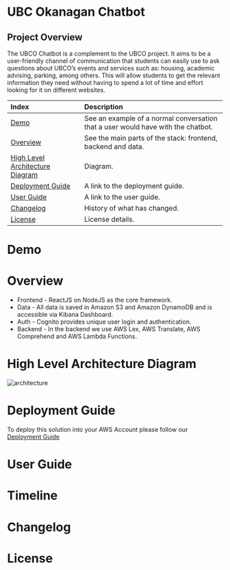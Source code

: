 # UBC Okanagan Chatbot
## Project Overview
The UBCO Chatbot is a complement to the UBCO project. It aims to be a user-friendly channel of communication that students can easily use to ask questions about UBCO’s events and services such as: housing, academic advising, parking, among others. This will allow students to get the relevant information they need without having to spend a lot of time and effort looking for it on different websites. 

|Index| Description|
|:----------------|:-----------|
| [Demo](#demo)         |    See an example of a normal conversation that a user would have with the chatbot.    | 
| [Overview](#overview)         | See the main parts of the stack: frontend, backend and data.      | 
| [High Level Architecture Diagram](#high-level-architecture-diagram) |Diagram.     |
| [Deployment Guide](#deployment-guide) |A link to the deployment guide. |
| [User Guide](#user-guide) |  A link to the user guide.   |
| [Changelog](#changelog)      |     History of what has changed.     |
| [License](#license)      |     License details.     |

# Demo
# Overview

- Frontend - ReactJS on NodeJS as the core framework.
- Data - All data is saved in Amazon S3 and Amazon DynamoDB and is accessible via Kibana Dashboard.
- Auth - Cognito provides unique user login and authentication.
- Backend - In the backend we use AWS Lex, AWS Translate, AWS Comprehend and AWS Lambda Functions. 

# High Level Architecture Diagram
![architecture](https://user-images.githubusercontent.com/49101362/125141130-22711880-e0e2-11eb-9dcd-6f36e6464c03.png)
# Deployment Guide

To deploy this solution into your AWS Account please follow our [Deployment Guide](https://github.com/gagan3012/ubco-bot/blob/master/docs/DEPLOYMENT_GUIDE.md)

# User Guide
# Timeline
# Changelog
# License
